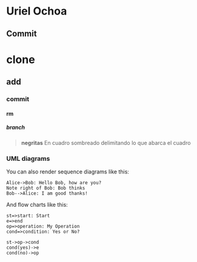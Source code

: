 
Uriel Ochoa
===================

Commit
----------
# clone
## add
### commit
#### rm
##### branch

>  **negritas** 
> En cuadro sombreado
> delimitando lo que abarca el cuadro

### UML diagrams

You can also render sequence diagrams like this:

```sequence
Alice->Bob: Hello Bob, how are you?
Note right of Bob: Bob thinks
Bob-->Alice: I am good thanks!
```

And flow charts like this:

```flow
st=>start: Start
e=>end
op=>operation: My Operation
cond=>condition: Yes or No?

st->op->cond
cond(yes)->e
cond(no)->op
``` 
